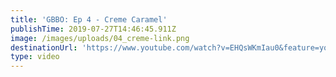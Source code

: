 ```yaml
---
title: 'GBBO: Ep 4 - Creme Caramel'
publishTime: 2019-07-27T14:46:45.911Z
image: /images/uploads/04_creme-link.png
destinationUrl: 'https://www.youtube.com/watch?v=EHQsWKmIau0&feature=youtu.be'
type: video
---
```


